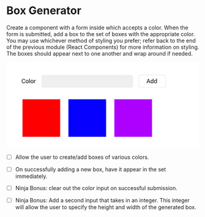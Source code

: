 # Box Generator

Create a component with a form inside which accepts a color. When the form is submitted, add a box to the set of boxes with the appropriate color. You may use whichever method of styling you prefer; refer back to the end of the previous module (React Components) for more information on styling. The boxes should appear next to one another and wrap around if needed.

![](box-generator-assignment.png)

- [ ] Allow the user to create/add boxes of various colors.

- [ ] On successfully adding a new box, have it appear in the set immediately.

- [ ] Ninja Bonus: clear out the color input on successful submission.

- [ ] Ninja Bonus: Add a second input that takes in an integer. This integer will allow the user to specify the height and width of the generated box.
